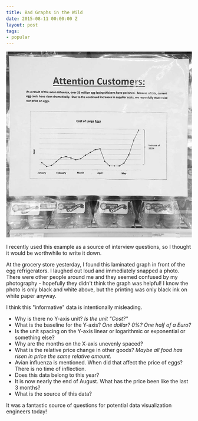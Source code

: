 ```yaml
---
title: Bad Graphs in the Wild
date: 2015-08-11 00:00:00 Z
layout: post
tags:
- popular
---
```


![Is this intentionally misleading?](/images/201508/1.jpg)

I recently used this example as a source of interview questions, so I thought it would be worthwhile to write it down.

At the grocery store yesterday, I found this laminated graph in front of the egg refrigerators. I laughed out loud and immediately snapped a photo. There were other people around me and they seemed confused by my photography - hopefully they didn't think the graph was helpful! I know the photo is only black and white above, but the printing was only black ink on white paper anyway.

I think this "informative" data is intentionally misleading.

- Why is there no Y-axis unit?  _Is the unit "Cost?"_
- What is the baseline for the Y-axis? _One dollar? 0%? One half of a Euro?_
- Is the unit spacing on the Y-axis linear or logarithmic or exponential or something else?
- Why are the months on the X-axis unevenly spaced?
- What is the relative price change in other goods? _Maybe all food has risen in price the same relative amount._
- Avian influenza is mentioned. When did that affect the price of eggs? There is no time of inflection.
- Does this data belong to this year?
- It is now nearly the end of August. What has the price been like the last 3 months?
- What is the source of this data?

It was a fantastic source of questions for potential data visualization engineers today!
